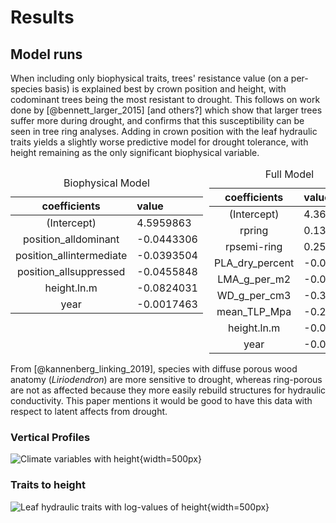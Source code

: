 

# Results

## Model runs
When including only biophysical traits, trees' resistance value (on a per-species basis) is explained best by crown position and height, with codominant trees being the most resistant to drought. This follows on work done by [@bennett_larger_2015] [and others?] which show that larger trees suffer more during drought, and confirms that this susceptibility can be seen in tree ring analyses. Adding in crown position with the leaf hydraulic traits yields a slightly worse predictive model for drought tolerance, with height remaining as the only significant biophysical variable.



<table class="table" style="width: auto !important; float: left; margin-right: 10px;">
<caption>Biophysical Model</caption>
 <thead>
  <tr>
   <th style="text-align:center;"> coefficients </th>
   <th style="text-align:left;"> value </th>
  </tr>
 </thead>
<tbody>
  <tr>
   <td style="text-align:center;"> (Intercept) </td>
   <td style="text-align:left;"> 4.5959863 </td>
  </tr>
  <tr>
   <td style="text-align:center;"> position_alldominant </td>
   <td style="text-align:left;"> -0.0443306 </td>
  </tr>
  <tr>
   <td style="text-align:center;"> position_allintermediate </td>
   <td style="text-align:left;"> -0.0393504 </td>
  </tr>
  <tr>
   <td style="text-align:center;"> position_allsuppressed </td>
   <td style="text-align:left;"> -0.0455848 </td>
  </tr>
  <tr>
   <td style="text-align:center;"> height.ln.m </td>
   <td style="text-align:left;"> -0.0824031 </td>
  </tr>
  <tr>
   <td style="text-align:center;"> year </td>
   <td style="text-align:left;"> -0.0017463 </td>
  </tr>
</tbody>
</table>

<table class="table" style="width: auto !important; margin-right: 0; margin-left: auto">
<caption>Full Model</caption>
 <thead>
  <tr>
   <th style="text-align:center;"> coefficients </th>
   <th style="text-align:left;"> value </th>
  </tr>
 </thead>
<tbody>
  <tr>
   <td style="text-align:center;"> (Intercept) </td>
   <td style="text-align:left;"> 4.3699798 </td>
  </tr>
  <tr>
   <td style="text-align:center;"> rpring </td>
   <td style="text-align:left;"> 0.1317385 </td>
  </tr>
  <tr>
   <td style="text-align:center;"> rpsemi-ring </td>
   <td style="text-align:left;"> 0.2535448 </td>
  </tr>
  <tr>
   <td style="text-align:center;"> PLA_dry_percent </td>
   <td style="text-align:left;"> -0.0075767 </td>
  </tr>
  <tr>
   <td style="text-align:center;"> LMA_g_per_m2 </td>
   <td style="text-align:left;"> -0.0042186 </td>
  </tr>
  <tr>
   <td style="text-align:center;"> WD_g_per_cm3 </td>
   <td style="text-align:left;"> -0.3024895 </td>
  </tr>
  <tr>
   <td style="text-align:center;"> mean_TLP_Mpa </td>
   <td style="text-align:left;"> -0.2988857 </td>
  </tr>
  <tr>
   <td style="text-align:center;"> height.ln.m </td>
   <td style="text-align:left;"> -0.0592808 </td>
  </tr>
  <tr>
   <td style="text-align:center;"> year </td>
   <td style="text-align:left;"> -0.0018175 </td>
  </tr>
</tbody>
</table>

From [@kannenberg_linking_2019], species with diffuse porous wood anatomy (*Liriodendron*) are more sensitive to drought, whereas ring-porous are not as affected because they more easily rebuild structures for hydraulic conductivity. This paper mentions it would be good to have this data with respect to latent affects from drought.


### Vertical Profiles

![Climate variables with height](tables_figures/NEON_vertical_profiles.png){width=500px}

### Traits to height
![Leaf hydraulic traits with log-values of height](tables_figures/traits_vs_traits.png){width=500px}
